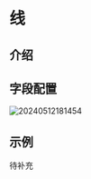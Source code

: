 # 线

## 介绍

## 字段配置

![20240512181454](https://static-docs.nocobase.com/20240512181454.png)

## 示例

待补充
